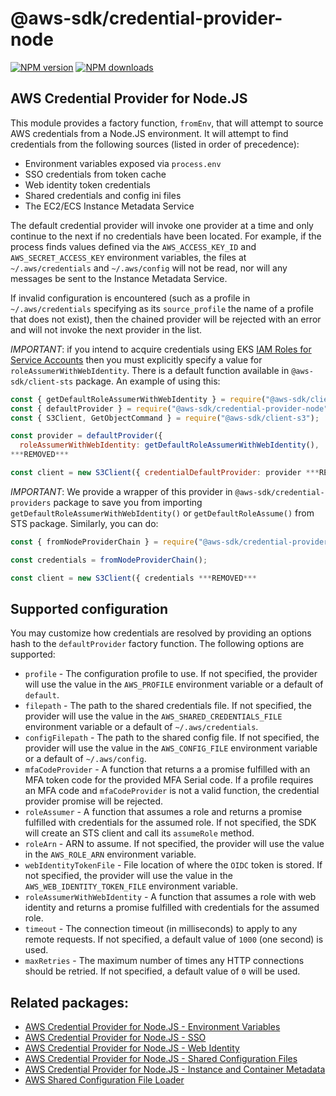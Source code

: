 # @aws-sdk/credential-provider-node

[![NPM version](https://img.shields.io/npm/v/@aws-sdk/credential-provider-node/latest.svg)](https://www.npmjs.com/package/@aws-sdk/credential-provider-node)
[![NPM downloads](https://img.shields.io/npm/dm/@aws-sdk/credential-provider-node.svg)](https://www.npmjs.com/package/@aws-sdk/credential-provider-node)

## AWS Credential Provider for Node.JS

This module provides a factory function, `fromEnv`, that will attempt to source
AWS credentials from a Node.JS environment. It will attempt to find credentials
from the following sources (listed in order of precedence):

- Environment variables exposed via `process.env`
- SSO credentials from token cache
- Web identity token credentials
- Shared credentials and config ini files
- The EC2/ECS Instance Metadata Service

The default credential provider will invoke one provider at a time and only
continue to the next if no credentials have been located. For example, if the
process finds values defined via the `AWS_ACCESS_KEY_ID` and
`AWS_SECRET_ACCESS_KEY` environment variables, the files at `~/.aws/credentials`
and `~/.aws/config` will not be read, nor will any messages be sent to the
Instance Metadata Service.

If invalid configuration is encountered (such as a profile in
`~/.aws/credentials` specifying as its `source_profile` the name of a profile
that does not exist), then the chained provider will be rejected with an error
and will not invoke the next provider in the list.

_IMPORTANT_: if you intend to acquire credentials using EKS 
[IAM Roles for Service Accounts](https://docs.aws.amazon.com/eks/latest/userguide/iam-roles-for-service-accounts.html) 
then you must explicitly specify a value for `roleAssumerWithWebIdentity`. There is a
default function available in `@aws-sdk/client-sts` package. An example of using
this:

```js
const { getDefaultRoleAssumerWithWebIdentity } = require("@aws-sdk/client-sts");
const { defaultProvider } = require("@aws-sdk/credential-provider-node");
const { S3Client, GetObjectCommand } = require("@aws-sdk/client-s3");

const provider = defaultProvider({
  roleAssumerWithWebIdentity: getDefaultRoleAssumerWithWebIdentity(),
***REMOVED***

const client = new S3Client({ credentialDefaultProvider: provider ***REMOVED***
```

_IMPORTANT_: We provide a wrapper of this provider in `@aws-sdk/credential-providers`
package to save you from importing `getDefaultRoleAssumerWithWebIdentity()` or
`getDefaultRoleAssume()` from STS package. Similarly, you can do:

```js
const { fromNodeProviderChain } = require("@aws-sdk/credential-providers");

const credentials = fromNodeProviderChain();

const client = new S3Client({ credentials ***REMOVED***
```

## Supported configuration

You may customize how credentials are resolved by providing an options hash to
the `defaultProvider` factory function. The following options are
supported:

- `profile` - The configuration profile to use. If not specified, the provider
  will use the value in the `AWS_PROFILE` environment variable or a default of
  `default`.
- `filepath` - The path to the shared credentials file. If not specified, the
  provider will use the value in the `AWS_SHARED_CREDENTIALS_FILE` environment
  variable or a default of `~/.aws/credentials`.
- `configFilepath` - The path to the shared config file. If not specified, the
  provider will use the value in the `AWS_CONFIG_FILE` environment variable or a
  default of `~/.aws/config`.
- `mfaCodeProvider` - A function that returns a a promise fulfilled with an
  MFA token code for the provided MFA Serial code. If a profile requires an MFA
  code and `mfaCodeProvider` is not a valid function, the credential provider
  promise will be rejected.
- `roleAssumer` - A function that assumes a role and returns a promise
  fulfilled with credentials for the assumed role. If not specified, the SDK
  will create an STS client and call its `assumeRole` method.
- `roleArn` - ARN to assume. If not specified, the provider will use the value
  in the `AWS_ROLE_ARN` environment variable.
- `webIdentityTokenFile` - File location of where the `OIDC` token is stored.
  If not specified, the provider will use the value in the `AWS_WEB_IDENTITY_TOKEN_FILE`
  environment variable.
- `roleAssumerWithWebIdentity` - A function that assumes a role with web identity and
  returns a promise fulfilled with credentials for the assumed role.
- `timeout` - The connection timeout (in milliseconds) to apply to any remote
  requests. If not specified, a default value of `1000` (one second) is used.
- `maxRetries` - The maximum number of times any HTTP connections should be
  retried. If not specified, a default value of `0` will be used.

## Related packages:

- [AWS Credential Provider for Node.JS - Environment Variables](../credential-provider-env)
- [AWS Credential Provider for Node.JS - SSO](../credential-provider-sso)
- [AWS Credential Provider for Node.JS - Web Identity](../credential-provider-web-identity)
- [AWS Credential Provider for Node.JS - Shared Configuration Files](../credential-provider-ini)
- [AWS Credential Provider for Node.JS - Instance and Container Metadata](../credential-provider-imds)
- [AWS Shared Configuration File Loader](../shared-ini-file-loader)
